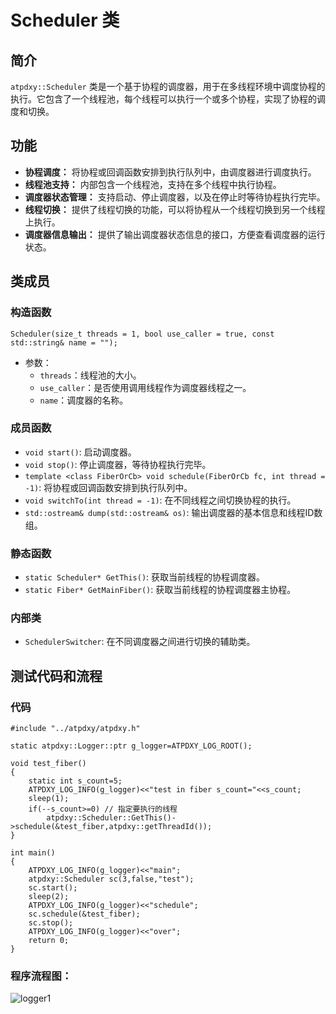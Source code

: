 <!--
 * @Author: error: error: git config user.name & please set dead value or install git && error: git config user.email & please set dead value or install git & please set dead value or install git
 * @Date: 2023-11-21 14:41:21
 * @LastEditors: error: error: git config user.name & please set dead value or install git && error: git config user.email & please set dead value or install git & please set dead value or install git
 * @LastEditTime: 2023-11-21 15:40:05
 * @FilePath: /cpp-library/C++高性能服务器/atpdxy/scheduler/readme.md
 * @Description: 
 * 
 * Copyright (c) 2023 by ${git_name_email}, All Rights Reserved. 
-->
# Scheduler 类

## 简介

`atpdxy::Scheduler` 类是一个基于协程的调度器，用于在多线程环境中调度协程的执行。它包含了一个线程池，每个线程可以执行一个或多个协程，实现了协程的调度和切换。

## 功能

- **协程调度：** 将协程或回调函数安排到执行队列中，由调度器进行调度执行。
- **线程池支持：** 内部包含一个线程池，支持在多个线程中执行协程。
- **调度器状态管理：** 支持启动、停止调度器，以及在停止时等待协程执行完毕。
- **线程切换：** 提供了线程切换的功能，可以将协程从一个线程切换到另一个线程上执行。
- **调度器信息输出：** 提供了输出调度器状态信息的接口，方便查看调度器的运行状态。

## 类成员

### 构造函数

```
Scheduler(size_t threads = 1, bool use_caller = true, const std::string& name = "");
```

- 参数：
  - `threads`：线程池的大小。
  - `use_caller`：是否使用调用线程作为调度器线程之一。
  - `name`：调度器的名称。

### 成员函数

- `void start()`: 启动调度器。
- `void stop()`: 停止调度器，等待协程执行完毕。
- `template <class FiberOrCb> void schedule(FiberOrCb fc, int thread = -1)`: 将协程或回调函数安排到执行队列中。
- `void switchTo(int thread = -1)`: 在不同线程之间切换协程的执行。
- `std::ostream& dump(std::ostream& os)`: 输出调度器的基本信息和线程ID数组。

### 静态函数

- `static Scheduler* GetThis()`: 获取当前线程的协程调度器。
- `static Fiber* GetMainFiber()`: 获取当前线程的协程调度器主协程。

### 内部类

- `SchedulerSwitcher`: 在不同调度器之间进行切换的辅助类。

## 测试代码和流程

### 代码

```
#include "../atpdxy/atpdxy.h"

static atpdxy::Logger::ptr g_logger=ATPDXY_LOG_ROOT();

void test_fiber()
{
    static int s_count=5;
    ATPDXY_LOG_INFO(g_logger)<<"test in fiber s_count="<<s_count;
    sleep(1);
    if(--s_count>=0) // 指定要执行的线程
        atpdxy::Scheduler::GetThis()->schedule(&test_fiber,atpdxy::getThreadId());
}

int main()
{
    ATPDXY_LOG_INFO(g_logger)<<"main";
    atpdxy::Scheduler sc(3,false,"test");
    sc.start();
    sleep(2);
    ATPDXY_LOG_INFO(g_logger)<<"schedule";
    sc.schedule(&test_fiber);
    sc.stop();
    ATPDXY_LOG_INFO(g_logger)<<"over";
    return 0;
}
```

### 程序流程图：
![logger1](https://github.com/sfssa/cpp-library/blob/master/C%2B%2B%E9%AB%98%E6%80%A7%E8%83%BD%E6%9C%8D%E5%8A%A1%E5%99%A8/static/scheduler.jpg)